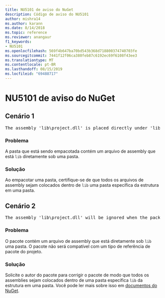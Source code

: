 ```yaml
---
title: NU5101 de aviso do NuGet
description: Código de aviso do NU5101
author: mishra14
ms.author: karann
ms.date: 8/14/2018
ms.topic: reference
ms.reviewer: anangaur
f1_keywords:
- NU5101
ms.openlocfilehash: 569f4b647ba70bd543b368d718800374740703fe
ms.sourcegitcommit: 7441f12f06ca380feb87c6192ec69f6108f43ee3
ms.translationtype: MT
ms.contentlocale: pt-BR
ms.lasthandoff: 08/15/2019
ms.locfileid: "69488717"
---
```

# <a name="nuget-warning-nu5101"></a>NU5101 de aviso do NuGet

## <a name="scenario-1"></a>Cenário 1
<pre>The assembly 'lib\project.dll' is placed directly under 'lib' folder. It is recommended that assemblies be placed inside a framework-specific folder. Move it into a framework-specific folder.</pre>

### <a name="issue"></a>Problema

A pasta que está sendo empacotada contém um arquivo de assembly que está `lib` diretamente sob uma pasta.


### <a name="solution"></a>Solução

Ao empacotar uma pasta, certifique-se de que todos os arquivos de assembly sejam colocados dentro de `lib` uma pasta específica da estrutura em uma pasta.


## <a name="scenario-2"></a>Cenário 2
<pre>The assembly 'lib\project.dll' will be ignored when the package is installed after the migration.</pre>

### <a name="issue"></a>Problema

O pacote contém um arquivo de assembly que está diretamente sob `lib` uma pasta. O pacote não será compatível com um tipo de referência de pacote do projeto.


### <a name="solution"></a>Solução

Solicite o autor do pacote para corrigir o pacote de modo que todos os assemblies sejam colocados dentro de uma pasta específica `lib` da estrutura em uma pasta. Você pode ler mais sobre isso em [documentos do NuGet](https://docs.microsoft.com/en-us/nuget/consume-packages/migrate-packages-config-to-package-reference).


